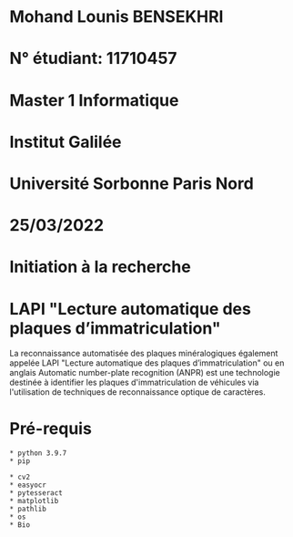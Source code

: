 # Mohand Lounis BENSEKHRI
# N° étudiant: 11710457
# Master 1 Informatique 
# Institut Galilée 
# Université Sorbonne Paris Nord
# 25/03/2022

# Initiation à la recherche
# LAPI "Lecture automatique des plaques d’immatriculation"
La reconnaissance automatisée des plaques minéralogiques également appelée LAPI "Lecture automatique des plaques d’immatriculation" ou en anglais Automatic number-plate recognition (ANPR) est une technologie destinée à identifier les plaques d'immatriculation de véhicules via l'utilisation de techniques de reconnaissance optique de caractères.

# Pré-requis
    * python 3.9.7
    * pip

    * cv2
    * easyocr
    * pytesseract
    * matplotlib
    * pathlib
    * os
    * Bio
